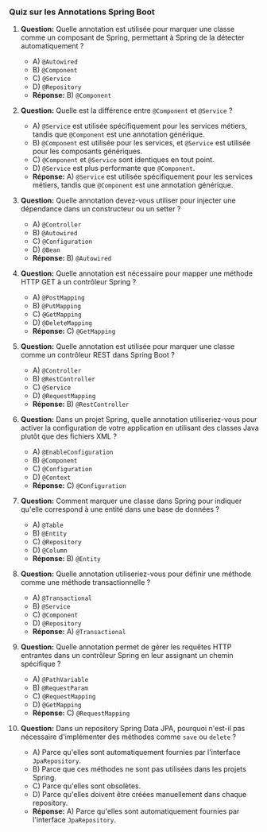 ### Quiz sur les Annotations Spring Boot

1. **Question:** Quelle annotation est utilisée pour marquer une classe comme un composant de Spring, permettant à Spring de la détecter automatiquement ?
   - A) `@Autowired`
   - B) `@Component`
   - C) `@Service`
   - D) `@Repository`
   - **Réponse:** B) `@Component`

2. **Question:** Quelle est la différence entre `@Component` et `@Service` ?
   - A) `@Service` est utilisée spécifiquement pour les services métiers, tandis que `@Component` est une annotation générique.
   - B) `@Component` est utilisée pour les services, et `@Service` est utilisée pour les composants génériques.
   - C) `@Component` et `@Service` sont identiques en tout point.
   - D) `@Service` est plus performante que `@Component`.
   - **Réponse:** A) `@Service` est utilisée spécifiquement pour les services métiers, tandis que `@Component` est une annotation générique.

3. **Question:** Quelle annotation devez-vous utiliser pour injecter une dépendance dans un constructeur ou un setter ?
   - A) `@Controller`
   - B) `@Autowired`
   - C) `@Configuration`
   - D) `@Bean`
   - **Réponse:** B) `@Autowired`

4. **Question:** Quelle annotation est nécessaire pour mapper une méthode HTTP GET à un contrôleur Spring ?
   - A) `@PostMapping`
   - B) `@PutMapping`
   - C) `@GetMapping`
   - D) `@DeleteMapping`
   - **Réponse:** C) `@GetMapping`

5. **Question:** Quelle annotation est utilisée pour marquer une classe comme un contrôleur REST dans Spring Boot ?
   - A) `@Controller`
   - B) `@RestController`
   - C) `@Service`
   - D) `@RequestMapping`
   - **Réponse:** B) `@RestController`

6. **Question:** Dans un projet Spring, quelle annotation utiliseriez-vous pour activer la configuration de votre application en utilisant des classes Java plutôt que des fichiers XML ?
   - A) `@EnableConfiguration`
   - B) `@Component`
   - C) `@Configuration`
   - D) `@Context`
   - **Réponse:** C) `@Configuration`

7. **Question:** Comment marquer une classe dans Spring pour indiquer qu'elle correspond à une entité dans une base de données ?
   - A) `@Table`
   - B) `@Entity`
   - C) `@Repository`
   - D) `@Column`
   - **Réponse:** B) `@Entity`

8. **Question:** Quelle annotation utiliseriez-vous pour définir une méthode comme une méthode transactionnelle ?
   - A) `@Transactional`
   - B) `@Service`
   - C) `@Component`
   - D) `@Repository`
   - **Réponse:** A) `@Transactional`

9. **Question:** Quelle annotation permet de gérer les requêtes HTTP entrantes dans un contrôleur Spring en leur assignant un chemin spécifique ?
   - A) `@PathVariable`
   - B) `@RequestParam`
   - C) `@RequestMapping`
   - D) `@GetMapping`
   - **Réponse:** C) `@RequestMapping`

10. **Question:** Dans un repository Spring Data JPA, pourquoi n'est-il pas nécessaire d'implémenter des méthodes comme `save` ou `delete` ?
    - A) Parce qu'elles sont automatiquement fournies par l'interface `JpaRepository`.
    - B) Parce que ces méthodes ne sont pas utilisées dans les projets Spring.
    - C) Parce qu'elles sont obsolètes.
    - D) Parce qu'elles doivent être créées manuellement dans chaque repository.
    - **Réponse:** A) Parce qu'elles sont automatiquement fournies par l'interface `JpaRepository`.

